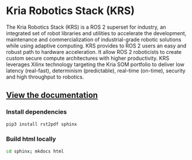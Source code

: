 # Kria Robotics Stack (KRS)

The Kria Robotics Stack (KRS) is a ROS 2 superset for industry, an integrated set of robot libraries and utilities to accelerate the development, maintenance and commercialization of industrial-grade robotic solutions while using adaptive computing. KRS provides to ROS 2 users an easy and robust path to hardware acceleration. It allow ROS 2 roboticists to create custom secure compute architectures with higher productivity. KRS leverages Xilinx technology targeting the Kria SOM portfolio to deliver low latency (real-fast), determinism (predictable), real-time (on-time), security and high throughput to robotics.

## [View the documentation](https://xilinx.github.io/KRS/)

### Install dependencies

```bash
pip3 install rst2pdf sphinx
```

### Build html locally

```bash
cd sphinx; mkdocs html
```
